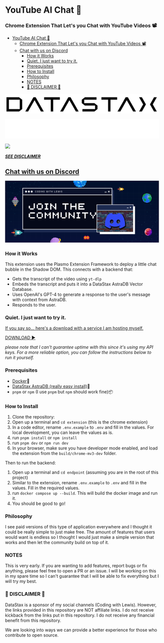 # YouTube AI Chat 🤖

### Chrome Extension That Let's you Chat with YouTube Videos 📽️

- [YouTube AI Chat 🤖](#youtube-ai-chat-)
  - [Chrome Extension That Let's you Chat with YouTube Videos 📽️](#chrome-extension-that-lets-you-chat-with-youtube-videos-️)
  - [Chat with us on Discord](#chat-with-us-on-discord)
    - [How it Works](#how-it-works)
    - [Quiet. I just want to try it.](#quiet-i-just-want-to-try-it)
    - [Prerequisites](#prerequisites)
    - [How to Install](#how-to-install)
    - [Philosophy](#philosophy)
    - [NOTES](#notes)
    - [🚨 DISCLAIMER 🚨](#-disclaimer-)

[![](assets/datastaxlogo.png#gh-light-mode-only)](https://www.datastax.com/lp/astra-registration?utm_medium=youtube_video&utm_source=datastax&utm_campaign=yt_influencers&utm_content=vector_search_lewis_menelaws#gh-light-mode-only)

[![](assets/datastaxlogolight.png#gh-dark-mode-only)](https://www.datastax.com/lp/astra-registration?utm_medium=youtube_video&utm_source=datastax&utm_campaign=yt_influencers&utm_content=vector_search_lewis_menelaws#gh-dark-mode-only)

![](assets/demo.gif)

[**_SEE DISCLAIMER_**](#disclaimer)

## [Chat with us on Discord](https://dsc.gg/lewismenelaws)

[![](assets/discordbanner.png)](https://dsc.gg/lewismenelaws)

### How it Works

This extension uses the Plasmo Extension Framework to deploy a little chat bubble in the Shadow DOM. This connects with a backend that:

- Gets the transcript of the video using `yt-dlp`
- Embeds the transcript and puts it into a DataStax AstraDB Vector Database.
- Uses OpenAI's GPT-4 to generate a response to the user's message with context from AstraDB.
- Responds to the user.

### Quiet. I just want to try it.

[If you say so... here's a download with a service I am hosting myself.](https://chromewebstore.google.com/u/1/detail/youtubeaichat/pffkcbmbpncfkebklnbidgimnhgjkijg?hl=en-GB)

[DOWNLOAD ▶️](https://chromewebstore.google.com/u/1/detail/youtubeaichat/pffkcbmbpncfkebklnbidgimnhgjkijg?hl=en-GB)

_please note that I can't guarantee uptime with this since it's using my API keys. For a more reliable option, you can follow the instructions below to run it yourself._

### Prerequisites

- [Docker](https://docs.docker.com/get-docker/)🐳
- [DataStax AstraDB (really easy install)](https://www.datastax.com/lp/astra-registration?utm_medium=youtube_video&utm_source=datastax&utm_campaign=yt_influencers&utm_content=vector_search_lewis_menelaws)🚀
- `pnpm` or `npm` (I use `pnpm` but `npm` should work fine)📦

### How to Install

1. Clone the repository:
2. Open up a terminal and `cd extension` (this is the chrome extension)
3. In a code editor, rename `.env.example` to `.env` and fill in the values. For local development, you can leave the values as is.
4. run `pnpm install` or `npm install`
5. run `pnpm dev` or `npm run dev`
6. In your browser, make sure you have developer mode enabled, and load the extension from the `build/chrome-mv3-dev` folder.

Then to run the backend:

1. Open up a terminal and `cd endpoint` (assuming you are in the root of this project)
2. Similar to the extension, rename `.env.example` to `.env` and fill in the values. Fill in the required values.
3. run `docker compose up --build`. This will build the docker image and run it.
4. You should be good to go!

### Philosophy

I see paid versions of this type of application everywhere and I thought it could be really simple to just make free. The amount of features that users would want is endless so I thought I would just make a simple version that works and then let the community build on top of it.

### NOTES

This is very early. If you are wanting to add features, report bugs or fix anything, please feel free to open a PR or an issue. I will be working on this in my spare time so I can't guarantee that I will be able to fix everything but I will try my best.

### 🚨 DISCLAIMER 🚨

DataStax is a sponsor of my social channels (Coding with Lewis). However, the links provided in this repository are NOT affiliate links. I do not receive kickback from the links put in this repository. I do not receive any financial benefit from this repository.

We are looking into ways we can provide a better experience for those who contribute to open source.
